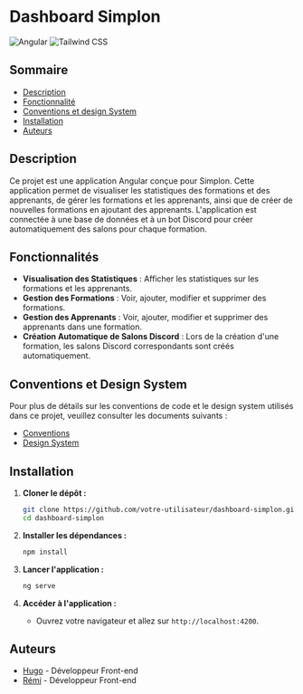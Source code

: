 # Dashboard Simplon

![Angular](https://img.shields.io/badge/Angular-v18.0.3-red)
![Tailwind CSS](https://img.shields.io/badge/Tailwind%20CSS-v3.4.4-blue)

## Sommaire

- [Description](#description)
- [Fonctionnalité](#fonctionnalités)
- [Conventions et design System](#conventions-et-design-system)
- [Installation](#installation)
- [Auteurs](#auteurs)

## Description

Ce projet est une application Angular conçue pour Simplon. Cette application permet de visualiser les statistiques des formations et des apprenants, de gérer les formations et les apprenants, ainsi que de créer de nouvelles formations en ajoutant des apprenants. L'application est connectée à une base de données et à un bot Discord pour créer automatiquement des salons pour chaque formation.

## Fonctionnalités

- **Visualisation des Statistiques** : Afficher les statistiques sur les formations et les apprenants.
- **Gestion des Formations** : Voir, ajouter, modifier et supprimer des formations.
- **Gestion des Apprenants** : Voir, ajouter, modifier et supprimer des apprenants dans une formation.
- **Création Automatique de Salons Discord** : Lors de la création d'une formation, les salons Discord correspondants sont créés automatiquement.

## Conventions et Design System

Pour plus de détails sur les conventions de code et le design system utilisés dans ce projet, veuillez consulter les documents suivants :

- [Conventions](./docs/conventions.md)
- [Design System](./docs/design-system.md)

## Installation

1. **Cloner le dépôt :**

   ```bash
   git clone https://github.com/votre-utilisateur/dashboard-simplon.git
   cd dashboard-simplon
   ```

2. **Installer les dépendances :**

   ```bash
   npm install
   ```

3. **Lancer l'application :**
   ```bash
   ng serve
   ```
4. **Accéder à l'application :**
   - Ouvrez votre navigateur et allez sur `http://localhost:4200`.

## Auteurs

- [Hugo](https://github.com/Hugo-walando) - Développeur Front-end
- [Rémi](https://github.com/RemiDebruyne) - Développeur Front-end
